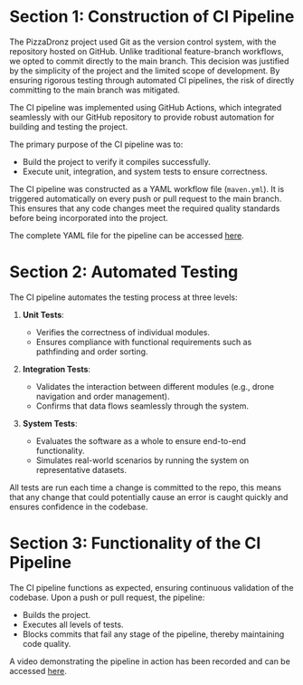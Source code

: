 # Section 1: Construction of CI Pipeline

The PizzaDronz project used Git as the version control system, with the repository hosted on GitHub. Unlike traditional feature-branch workflows, we opted to commit directly to the main branch. This decision was justified by the simplicity of the project and the limited scope of development. By ensuring rigorous testing through automated CI pipelines, the risk of directly committing to the main branch was mitigated.

The CI pipeline was implemented using GitHub Actions, which integrated seamlessly with our GitHub repository to provide robust automation for building and testing the project.

The primary purpose of the CI pipeline was to:

- Build the project to verify it compiles successfully.
- Execute unit, integration, and system tests to ensure correctness.

The CI pipeline was constructed as a YAML workflow file (`maven.yml`). It is triggered automatically on every push or pull request to the main branch. This ensures that any code changes meet the required quality standards before being incorporated into the project.

The complete YAML file for the pipeline can be accessed [here](https://github.com/IainHigh/UoE-Software-Testing-CW/blob/master/.github/workflows/maven.yml).

# Section 2: Automated Testing

The CI pipeline automates the testing process at three levels:

1. **Unit Tests**:

   - Verifies the correctness of individual modules.
   - Ensures compliance with functional requirements such as pathfinding and order sorting.

2. **Integration Tests**:

   - Validates the interaction between different modules (e.g., drone navigation and order management).
   - Confirms that data flows seamlessly through the system.

3. **System Tests**:
   - Evaluates the software as a whole to ensure end-to-end functionality.
   - Simulates real-world scenarios by running the system on representative datasets.

All tests are run each time a change is committed to the repo, this means that any change that could potentially cause an error is caught quickly and ensures confidence in the codebase.

# Section 3: Functionality of the CI Pipeline

The CI pipeline functions as expected, ensuring continuous validation of the codebase. Upon a push or pull request, the pipeline:

- Builds the project.
- Executes all levels of tests.
- Blocks commits that fail any stage of the pipeline, thereby maintaining code quality.

A video demonstrating the pipeline in action has been recorded and can be accessed [here](https://github.com/IainHigh/UoE-Software-Testing-CW/blob/master/Software%20Testing%20Docs/CI%20Pipeline.mp4).
